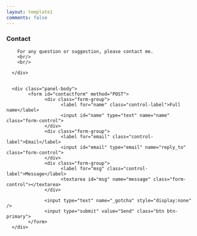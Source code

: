 ```yaml
---
layout: template1
comments: false
---
```



<!-- <div class="panel panel-default shadow1"> -->
<div class="panel panel-primary shadow1">
      <div class="panel-heading">
        <!-- <h4 class="text-primary">Contact</h4> -->
        <h3 class="panel-title">Contact</h3>
        <!-- <h3>Contact</h3> -->
        
        For any question or suggestion, please contact me.
        <br/>
        <br/>

      </div>
      
      
      <div class="panel-body">
            <form id="contactform" method="POST">
                  <div class="form-group">
                        <label for="name" class="control-label">Full name</label>
                        <input id="name" type="text" name="name" class="form-control">
                  </div>
                  <div class="form-group">
                        <label for="email" class="control-label">Email</label>
                        <input id="email" type="email" name="reply_to" class="form-control">
                  </div>
                  <div class="form-group">
                        <label for="msg" class="control-label">Message</label>
                        <textarea id="msg" name="message" class="form-control"></textarea>
                  </div>

                  <input type="text" name="_gotcha" style="display:none" />
                  <input type="submit" value="Send" class="btn btn-primary">
            </form>
      </div>
</div>

<script>
    var contactform =  document.getElementById('contactform');
    contactform.setAttribute('action', '//formspree.io/{{ site.profile.email }}');
</script>
